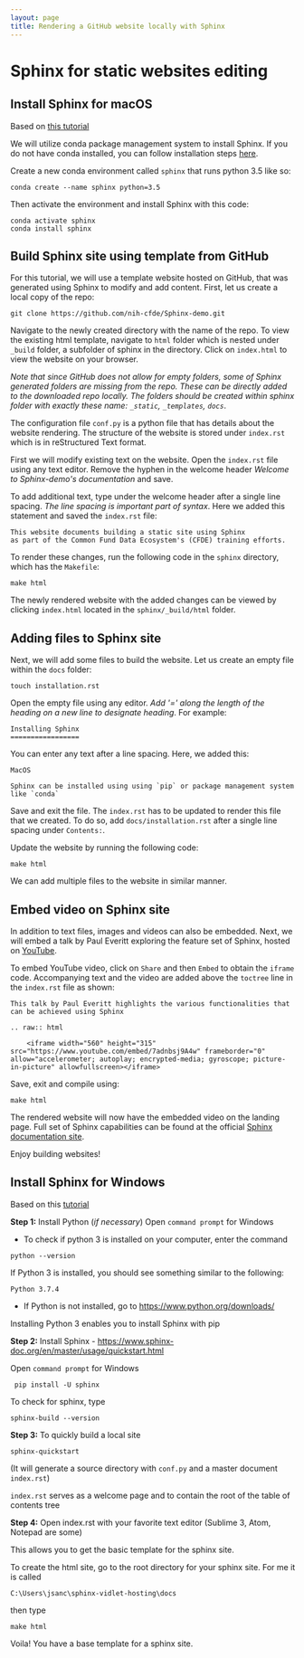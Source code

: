 ```yaml
---
layout: page
title: Rendering a GitHub website locally with Sphinx
---
```


Sphinx for static websites editing
==================================

Install Sphinx for macOS
------------------------

Based on [this tutorial](https://www.sphinx-doc.org/en/master/usage/installation.html)

We will utilize conda package management system to install Sphinx. If you do not have conda installed, you can follow installation steps [here](https://docs.conda.io/projects/conda/en/latest/user-guide/install/macos.html).

Create a new conda environment called `sphinx` that runs python 3.5 like
so:

    conda create --name sphinx python=3.5

Then activate the environment and install Sphinx with this code:

    conda activate sphinx
    conda install sphinx

Build Sphinx site using template from GitHub
--------------------------------------------    

For this tutorial, we will use a template website hosted on GitHub, that was generated using Sphinx to modify and add content. First, let us create a local copy of the repo:

    git clone https://github.com/nih-cfde/Sphinx-demo.git

 Navigate to the newly created directory with the name of the repo.  To view the existing html template, navigate to `html` folder which is nested under `_build` folder, a subfolder of sphinx in the directory.
 Click on `index.html` to view the website on your browser.

 *Note that since GitHub does not allow for empty folders, some of Sphinx generated folders are missing from the repo. These can be directly added to the downloaded repo locally. The folders should be created within sphinx folder with exactly these name: `_static`, `_templates`, `docs`*.

 The configuration file `conf.py` is a python file that has details about the website rendering. The structure of the website is stored under `index.rst` which is in reStructured Text format.

 First we will modify existing text on the website. Open the `index.rst` file using any text editor. Remove the hyphen in the welcome header *Welcome to Sphinx-demo's documentation* and save.

 To add additional text, type under the welcome header after a single line spacing. *The line spacing is important part of syntax*. Here we added this statement and saved the `index.rst` file:

    This website documents building a static site using Sphinx
    as part of the Common Fund Data Ecosystem's (CFDE) training efforts.

 To render these changes, run the following code in the `sphinx` directory, which has the `Makefile`:

    make html

The newly rendered website with the added changes can be viewed by clicking `index.html` located in the `sphinx/_build/html` folder.

Adding files to Sphinx site
----------------------------  

Next, we will add some files to build the website. Let us create an empty file within the `docs` folder:

    touch installation.rst

Open the empty file using any editor. *Add '=' along the length of the heading on a new line to designate heading*. For example:

    Installing Sphinx
    =================

You can enter any text after a line spacing. Here, we added this:

    MacOS

    Sphinx can be installed using using `pip` or package management system like `conda`

Save and exit the file.
The `index.rst` has to be updated to render this file that we created. To do so, add `docs/installation.rst` after a single line spacing under `Contents:`.

Update the website by running the following code:

    make html

We can add multiple files to the website in similar manner.

Embed video on Sphinx site
---------------------------

In addition to text files, images and videos can also be embedded. Next, we will embed a talk by Paul Everitt exploring the feature set of Sphinx, hosted on [YouTube](https://www.youtube.com/watch?v=7adnbsj9A4w).

To embed YouTube video, click on `Share` and then `Embed` to obtain the `iframe` code. Accompanying text and the video are added above the `toctree` line in the `index.rst` file as shown:

    This talk by Paul Everitt highlights the various functionalities that can be achieved using Sphinx

    .. raw:: html

        <iframe width="560" height="315" src="https://www.youtube.com/embed/7adnbsj9A4w" frameborder="0" allow="accelerometer; autoplay; encrypted-media; gyroscope; picture-in-picture" allowfullscreen></iframe>

Save, exit and compile using:

    make html

The rendered website will now have the embedded video on the landing page. Full set of Sphinx capabilities can be found at the official [Sphinx documentation site](https://www.sphinx-doc.org/en/master/).

Enjoy building websites!

Install Sphinx for Windows
----------------------------

Based on this [tutorial](https://www.sphinx-doc.org/en/master/usage/installation.html)

**Step 1:** Install Python (*if necessary*)
Open `command prompt` for Windows

- To check if python 3 is installed on your computer, enter the command
```
python --version
```
If Python 3 is installed, you should see something similar to the following:
```
Python 3.7.4
```

- If Python is not installed, go to https://www.python.org/downloads/

Installing Python 3 enables you to install Sphinx with pip

**Step 2:** Install Sphinx - https://www.sphinx-doc.org/en/master/usage/quickstart.html

Open `command prompt` for Windows
```
 pip install -U sphinx
```
To check for sphinx, type 
```
sphinx-build --version
```
**Step 3:** To quickly build a local site 
```
sphinx-quickstart 
```
(It will generate a source directory with `conf.py` and a master document `index.rst`)

`index.rst` serves as a welcome page and to contain the root of the table of contents tree

**Step 4:** Open index.rst with your favorite text editor (Sublime 3, Atom, Notepad are some)

This allows you to get the basic template for the sphinx site. 

To create the html site, go to the root directory for your sphinx site. For me it is called
```
C:\Users\jsanc\sphinx-vidlet-hosting\docs
```
then type 
```
make html
``` 

Voila! You have a base template for a sphinx site.


